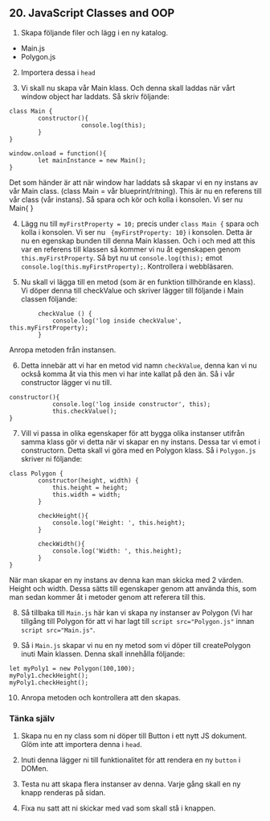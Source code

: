 ## 20. JavaScript Classes and OOP

1. Skapa följande filer och lägg i en ny katalog.

* Main.js
* Polygon.js

2. Importera dessa i ```head```

3. Vi skall nu skapa vår Main klass. Och denna skall laddas när vårt window object har laddats. Så skriv följande:
```
class Main {
		constructor(){
					console.log(this);
		}
}

window.onload = function(){
		let mainInstance = new Main();
}
```

Det som händer är att när window har laddats så skapar vi en ny instans av vår Main class. (class Main = vår blueprint/ritning). This är nu en referens till vår class (vår instans). Så spara och kör och kolla i konsolen. Vi ser nu Main{ }

4. Lägg nu till ```myFirstProperty = 10;``` precis under ```class Main {``` spara och kolla i konsolen. Vi ser nu ``` {myFirstProperty: 10}``` i konsolen. Detta är nu en egenskap bunden till denna Main klassen. Och i och med att this var en referens till klassen så kommer vi nu åt egenskapen genom ```this.myFirstProperty```. Så byt nu ut ```console.log(this);``` emot ```console.log(this.myFirstProperty);```. Kontrollera i webbläsaren.

5. Nu skall vi lägga till en metod (som är en funktion tillhörande en klass). Vi döper denna till checkValue och skriver lägger till följande i Main classen följande:
```
		checkValue () {
			console.log('log inside checkValue', this.myFirstProperty);
		}
```

Anropa metoden från instansen.

6. Detta innebär att vi har en metod vid namn ```checkValue```, denna kan vi nu också komma åt via this men vi har inte kallat på den än. Så i vår constructor lägger vi nu till.
```
constructor(){
			console.log('log inside constructor', this);
			this.checkValue();
}
```

7. Vill vi passa in olika egenskaper för att bygga olika instanser utifrån samma klass gör vi detta när vi skapar en ny instans. Dessa tar vi emot i constructorn. Detta skall vi göra med en Polygon klass. Så i ```Polygon.js``` skriver ni följande:
```
class Polygon {
		constructor(height, width) {
			this.height = height;
			this.width = width;
		}

		checkHeight(){
			console.log('Height: ', this.height);
		}

		checkWidth(){
			console.log('Width: ', this.height);
		}
}
```

När man skapar en ny instans av denna kan man skicka med 2 värden. Height och width. Dessa sätts till egenskaper genom att använda this, som man sedan kommer åt i metoder genom att referera till this.

8. Så tillbaka till ```Main.js``` här kan vi skapa ny instanser av Polygon (Vi har tillgång till Polygon för att vi har lagt till ```script src="Polygon.js"``` innan ```script src="Main.js"```.

9. Så i ```Main.js``` skapar vi nu en ny metod som vi döper till createPolygon inuti Main klassen. Denna skall innehålla följande:
```            
let myPoly1 = new Polygon(100,100);
myPoly1.checkHeight();
myPoly1.checkHeight();
```

10. Anropa metoden och kontrollera att den skapas.

### Tänka själv

1. Skapa nu en ny class som ni döper till Button i ett nytt JS dokument. Glöm inte att importera denna i ```head```. 

1. Inuti denna lägger ni till funktionalitet för att rendera en ny ```button``` i DOMen.

1. Testa nu att skapa flera instanser av denna. Varje gång skall en ny knapp renderas på sidan.

1. Fixa nu satt att ni skickar med vad som skall stå i knappen.
